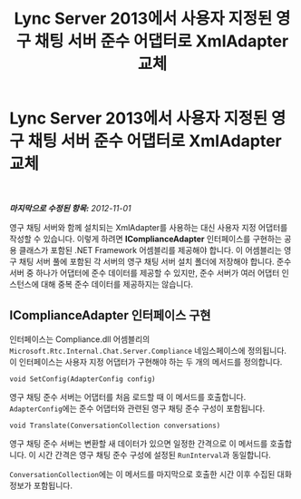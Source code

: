 ﻿---
title: Lync Server 2013에서 사용자 지정된 영구 채팅 서버 준수 어댑터로 XmlAdapter 교체
TOCTitle: Lync Server 2013에서 사용자 지정된 영구 채팅 서버 준수 어댑터로 XmlAdapter 교체
ms:assetid: 2cb70db2-663f-40a6-abcf-89ea7d4a8b65
ms:mtpsurl: https://technet.microsoft.com/ko-kr/library/JJ680106(v=OCS.15)
ms:contentKeyID: 49885699
ms.date: 08/10/2015
mtps_version: v=OCS.15
ms.translationtype: HT
---

# Lync Server 2013에서 사용자 지정된 영구 채팅 서버 준수 어댑터로 XmlAdapter 교체

 

_**마지막으로 수정된 항목:** 2012-11-01_

영구 채팅 서버와 함께 설치되는 XmlAdapter를 사용하는 대신 사용자 지정 어댑터를 작성할 수 있습니다. 이렇게 하려면 **IComplianceAdapter** 인터페이스를 구현하는 공용 클래스가 포함된 .NET Framework 어셈블리를 제공해야 합니다. 이 어셈블리는 영구 채팅 서버 풀에 포함된 각 서버의 영구 채팅 서버 설치 폴더에 저장해야 합니다. 준수 서버 중 하나가 어댑터에 준수 데이터를 제공할 수 있지만, 준수 서버가 여러 어댑터 인스턴스에 대해 중복 준수 데이터를 제공하지는 않습니다.

## IComplianceAdapter 인터페이스 구현

인터페이스는 Compliance.dll 어셈블리의 `Microsoft.Rtc.Internal.Chat.Server.Compliance` 네임스페이스에 정의됩니다. 이 인터페이스는 사용자 지정 어댑터가 구현해야 하는 두 개의 메서드를 정의합니다.

    void SetConfig(AdapterConfig config)

영구 채팅 준수 서버는 어댑터를 처음 로드할 때 이 메서드를 호출합니다. `AdapterConfig`에는 준수 어댑터와 관련된 영구 채팅 준수 구성이 포함됩니다.

    void Translate(ConversationCollection conversations)

영구 채팅 준수 서버는 변환할 새 데이터가 있으면 일정한 간격으로 이 메서드를 호출합니다. 이 시간 간격은 영구 채팅 준수 구성에 설정된 `RunInterval`과 동일합니다.

`ConversationCollection`에는 이 메서드를 마지막으로 호출한 시간 이후 수집된 대화 정보가 포함됩니다.

